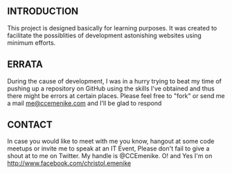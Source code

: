 INTRODUCTION
------------
This project is designed basically for learning purposes. It was created to facilitate the possiblities of development astonishing websites using minimum efforts.

ERRATA
-------
During the cause of development, I was in a hurry trying to beat my time of pushing up a repository on GitHub using the skills I've obtained and thus there might be errors at certain places. Please feel free to "fork" or send me a mail me@ccemenike.com and I'll be glad to respond

CONTACT
--------
In case you would like to meet with me you know, hangout at some code meetups or invite me to speak at an IT Event, Please don't fail to give a shout at to me on Twitter. My handle is @CCEmenike. O! and Yes I'm on http://www.facebook.com/christol.emenike
